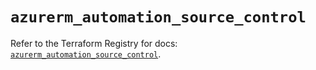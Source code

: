 # `azurerm_automation_source_control`

Refer to the Terraform Registry for docs: [`azurerm_automation_source_control`](https://registry.terraform.io/providers/hashicorp/azurerm/4.12.0/docs/resources/automation_source_control).
